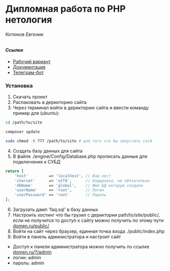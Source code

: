 Дипломная работа по PHP нетология
=====================
###### Котюков Евгении 

#### ***Ссылки***
 * [Рабочий вариант](http://university.netology.ru/user_data/kotyukov/public/)
 * [Документация](https://docs.google.com/document/d/1gTYMyydpTCT1yFtbhDMr9WHZNE7R-U2D6vuReLN9xJY/edit?usp=sharing)
 * [Телеграм-бот](http://t.me/phpGraduateWorkBot)

### Установка

1. Скачать проект 
2. Распаковать в дерикторию сайта
3. Через терминал войти в дерикторию сайта и ввести команду пример для (ubuntu):
```bash
cd /path/to/site

composer update

sudo chmod -R 777 /path/to/site # для того что бы запустить сатй
```
4. Создать базу данных для сайта
5. В файле ./engine/Config/Database.php прописать данные для подключения к СУБД
```php
return [
    'host'         => 'localhost', // Ваш хост
    'charset'      => 'utf8',      // Кодировка, не обязательно
    'dbName'       => 'global',    // Имя БД которую создали
    'userName'     => 'root',      // Логин
    'userPassword' => 'root'       // Пароль
];
```
6. Загрузать дамп 'faq.sql' в базу данных
7. Настроить хостинг что бы грузил с дериктории path/to/site/public/, если не получится то доступ к сайту можно получить по этому пути [domen.ru/public/](#)
8. Войти на сайт через браузер, единная точка входа ./public/index.php
9. Войти в панель администратора и настроит сайт 
 * Доступ к панели администратора можно получить по ссылке [domen.ru/?/admin](#)
 * логин: admin 
 * пароль: admin

